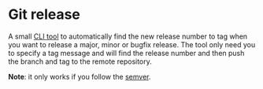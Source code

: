 # Git release

A small [CLI tool](https://github.com/innmind/gitrelease/) to automatically find the new release number to tag when you want to release a major, minor or bugfix release. The tool only need you to specify a tag message and will find the release number and then push the branch and tag to the remote repository.

**Note**: it only works if you follow the [semver](https://semver.org).
